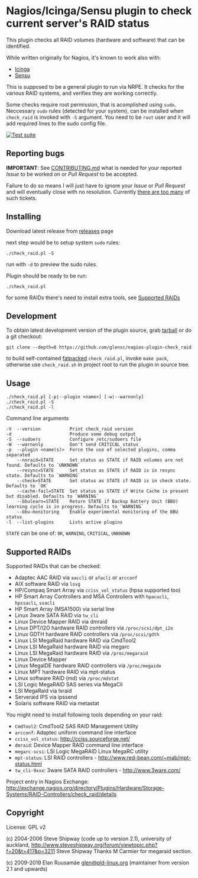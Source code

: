 # Nagios/Icinga/Sensu plugin to check current server's RAID status

This plugin checks all RAID volumes (hardware and software) that can be
identified.

While written originally for Nagios, it's known to work also with:
- [Icinga](https://www.icinga.com/)
- [Sensu](https://sensuapp.org/docs/1.0/overview/what-is-sensu.html)

This is supposed to be a general plugin to run via NRPE.
It checks for the various RAID systems, and verifies they are working correctly.

Some checks require root permission, that is acomplished using `sudo`.
Neccessary `sudo` rules (detected for your system), can be installed when
`check_raid` is invoked with `-S` argument. You need to be `root` user and it
will add required lines to the sudo config file.

[![Test suite](https://github.com/glensc/nagios-plugin-check_raid/actions/workflows/perl.yml/badge.svg?branch=master)](https://github.com/glensc/nagios-plugin-check_raid/actions/workflows/perl.yml)

## Reporting bugs

**IMPORTANT**: See [CONTRIBUTING.md](CONTRIBUTING.md) what is needed for your reported *Issue* to be worked on or *Pull Request* to be accepted.

Failure to do so means I will just have to ignore your *Issue* or *Pull Request* and will eventually close with no resolution. Currently [there are too many](https://github.com/glensc/nagios-plugin-check_raid/labels/need%20test%20data) of such tickets.

## Installing

Download latest release from [releases](https://github.com/glensc/nagios-plugin-check_raid/releases) page

next step would be to setup system `sudo` rules:

    ./check_raid.pl -S

run with `-d` to preview the sudo rules.

Plugin should be ready to be run:

    ./check_raid.pl

for some RAIDs there's need to install extra tools, see [Supported RAIDs](#supported-raids)

## Development

To obtain latest development version of the plugin source, grab [tarball](https://github.com/glensc/nagios-plugin-check_raid/archive/master/check_raid.tar.gz) or do a git checkout:

    git clone --depth=8 https://github.com/glensc/nagios-plugin-check_raid

to build self-contained [fatpacked](http://www.perladvent.org/2012/2012-12-14.html) `check_raid.pl`, invoke `make pack`, otherwise use `check_raid.sh` in project root to run the plugin in source tree.

## Usage

	./check_raid.pl [-p|--plugin <name>] [-w|--warnonly]
	./check_raid.pl -S
	./check_raid.pl -l

Command line arguments

	-V  --version           Print check_raid version
	-d                      Produce some debug output
	-S  --sudoers           Configure /etc/sudoers file
	-W  --warnonly          Don't send CRITICAL status
	-p  --plugin <name(s)>  Force the use of selected plugins, comma separated
	    --noraid=STATE      Set status as STATE if RAID volumes are not found. Defaults to `UNKNOWN`
	    --resync=STATE      Set status as STATE if RAID is in resync state. Defaults to `WARNING`
	    --check=STATE       Set status as STATE if RAID is in check state. Defaults to `OK`
	    --cache-fail=STATE  Set status as STATE if Write Cache is present but disabled. Defaults to `WARNING`
	    --bbulearn=STATE    Return STATE if Backup Battery Unit (BBU) learning cycle is in progress. Defaults to `WARNING`
	    --bbu-monitoring    Enable experimental monitoring of the BBU status
	-l  --list-plugins      Lists active plugins

`STATE` can be one of: `OK`, `WARNING`, `CRITICAL`, `UNKNOWN`

## Supported RAIDs

Supported RAIDs that can be checked:

- Adaptec AAC RAID via `aaccli` or `afacli` or `arcconf`
- AIX software RAID via `lsvg`
- HP/Compaq Smart Array via `cciss_vol_status` (hpsa supported too)
- HP Smart Array Controllers and MSA Controllers with `hpacucli`, `hpssacli`, `ssacli`
- HP Smart Array (MSA1500) via serial line
- Linux 3ware SATA RAID via `tw_cli`
- Linux Device Mapper RAID via dmraid
- Linux DPT/I2O hardware RAID controllers via `/proc/scsi/dpt_i2o`
- Linux GDTH hardware RAID controllers via `/proc/scsi/gdth`
- Linux LSI MegaRaid hardware RAID via CmdTool2
- Linux LSI MegaRaid hardware RAID via megarc
- Linux LSI MegaRaid hardware RAID via `/proc/megaraid`
- Linux Device Mapper
- Linux MegaIDE hardware RAID controllers via `/proc/megaide`
- Linux MPT hardware RAID via mpt-status
- Linux software RAID (md) via `/proc/mdstat`
- LSI Logic MegaRAID SAS series via MegaCli
- LSI MegaRaid via lsraid
- Serveraid IPS via ipssend
- Solaris software RAID via metastat

You might need to install following tools depending on your raid:

- `CmdTool2`: CmdTool2 SAS RAID Management Utility
- `arcconf`: Adaptec uniform command line interface
- `cciss_vol_status`: http://cciss.sourceforge.net/
- `dmraid`: Device Mapper RAID command line interface
- `megarc-scsi`: LSI Logic MegaRAID Linux MegaRC utility
- `mpt-status`: LSI RAID controllers - http://www.red-bean.com/~mab/mpt-status.html
- `tw_cli-9xxx`: 3ware SATA RAID controllers - http://www.3ware.com/

Project entry in Nagios Exchange: http://exchange.nagios.org/directory/Plugins/Hardware/Storage-Systems/RAID-Controllers/check_raid/details

## Copyright
License: GPL v2

(c) 2004-2006 Steve Shipway (code up to version 2.1), university of auckland,
http://www.steveshipway.org/forum/viewtopic.php?f=20&t=417&p=3211
Steve Shipway Thanks M Carmier for megaraid section.

(c) 2009-2019 Elan Ruusamäe <glen@pld-linux.org> (maintainer from version 2.1 and upwards)
